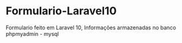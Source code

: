 # Formulario-Laravel10
Formulario feito em Laravel 10, Informações armazenadas no banco phpmyadmin - mysql 
